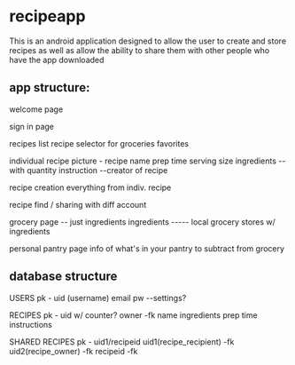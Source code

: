 # recipeapp
This is an android application designed to allow the user to create and store recipes as well as allow the ability to share them with other people who have the app downloaded

app structure:
-------------------------------------------------------------------------------------------
welcome page

sign in page

recipes list 
	recipe selector for groceries
	favorites

individual recipe
	picture - 
	recipe name
	prep time
	serving size
	ingredients -- with quantity
	instruction
	--creator of recipe

recipe creation
	everything from indiv. recipe 

recipe find / sharing with diff account


grocery page -- just ingredients 
	ingredients
	----- local grocery stores w/ ingredients

personal pantry page
	info of what's in your pantry to subtract from grocery


database structure
--------------------------------------------------------------------------
USERS
pk - uid (username)
email
pw
--settings?

RECIPES
pk - uid w/ counter?
owner -fk
name
ingredients
prep time
instructions


SHARED RECIPES
pk - uid1/recipeid
uid1(recipe_recipient) -fk
uid2(recipe_owner) -fk
recipeid -fk








